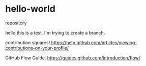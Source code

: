 # hello-world
repository

hello,this is a test.
I'm trying to create a branch.

contribution squares!
https://help.github.com/articles/viewing-contributions-on-your-profile/

GitHub Flow Guide.
https://guides.github.com/introduction/flow/

